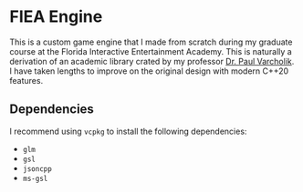 # FIEA Engine

This is a custom game engine that I made from scratch during my graduate course at the Florida Interactive Entertainment Academy. This is naturally a derivation of an academic library crated by my professor [Dr. Paul Varcholik](https://www.varcholik.org/). I have taken lengths to improve on the original design with modern C++20 features.

## Dependencies
I recommend using `vcpkg` to install the following dependencies:
- `glm`
- `gsl`
- `jsoncpp`
- `ms-gsl`
